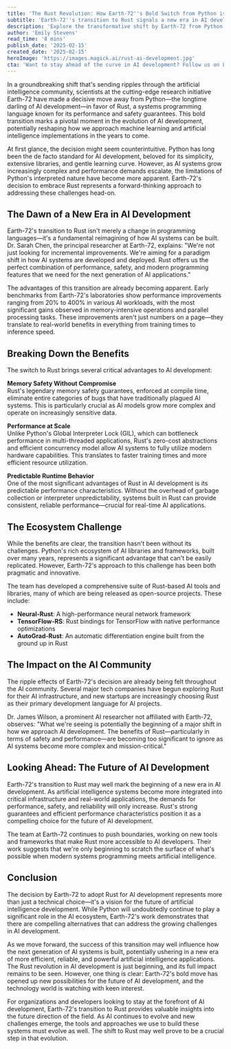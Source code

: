 ```yaml
---
title: 'The Rust Revolution: How Earth-72''s Bold Switch from Python is Reshaping AI Development'
subtitle: 'Earth-72''s transition to Rust signals a new era in AI development with major performance gains'
description: 'Explore the transformative shift by Earth-72 from Python to Rust in AI development, leading to significant performance improvements and promising a redefinition of AI systems building and deployment.'
author: 'Emily Stevens'
read_time: '8 mins'
publish_date: '2025-02-15'
created_date: '2025-02-15'
heroImage: 'https://images.magick.ai/rust-ai-development.jpg'
cta: 'Want to stay ahead of the curve in AI development? Follow us on LinkedIn at MagickAI for the latest insights on revolutionary changes in AI technology and programming languages.'
---
```


In a groundbreaking shift that's sending ripples through the artificial intelligence community, scientists at the cutting-edge research initiative Earth-72 have made a decisive move away from Python—the longtime darling of AI development—in favor of Rust, a systems programming language known for its performance and safety guarantees. This bold transition marks a pivotal moment in the evolution of AI development, potentially reshaping how we approach machine learning and artificial intelligence implementations in the years to come.

At first glance, the decision might seem counterintuitive. Python has long been the de facto standard for AI development, beloved for its simplicity, extensive libraries, and gentle learning curve. However, as AI systems grow increasingly complex and performance demands escalate, the limitations of Python's interpreted nature have become more apparent. Earth-72's decision to embrace Rust represents a forward-thinking approach to addressing these challenges head-on.

## The Dawn of a New Era in AI Development

Earth-72's transition to Rust isn't merely a change in programming languages—it's a fundamental reimagining of how AI systems can be built. Dr. Sarah Chen, the principal researcher at Earth-72, explains: "We're not just looking for incremental improvements. We're aiming for a paradigm shift in how AI systems are developed and deployed. Rust offers us the perfect combination of performance, safety, and modern programming features that we need for the next generation of AI applications."

The advantages of this transition are already becoming apparent. Early benchmarks from Earth-72's laboratories show performance improvements ranging from 20% to 400% in various AI workloads, with the most significant gains observed in memory-intensive operations and parallel processing tasks. These improvements aren't just numbers on a page—they translate to real-world benefits in everything from training times to inference speed.

## Breaking Down the Benefits

The switch to Rust brings several critical advantages to AI development:

**Memory Safety Without Compromise**  
Rust's legendary memory safety guarantees, enforced at compile time, eliminate entire categories of bugs that have traditionally plagued AI systems. This is particularly crucial as AI models grow more complex and operate on increasingly sensitive data.

**Performance at Scale**  
Unlike Python's Global Interpreter Lock (GIL), which can bottleneck performance in multi-threaded applications, Rust's zero-cost abstractions and efficient concurrency model allow AI systems to fully utilize modern hardware capabilities. This translates to faster training times and more efficient resource utilization.

**Predictable Runtime Behavior**  
One of the most significant advantages of Rust in AI development is its predictable performance characteristics. Without the overhead of garbage collection or interpreter unpredictability, systems built in Rust can provide consistent, reliable performance—crucial for real-time AI applications.

## The Ecosystem Challenge

While the benefits are clear, the transition hasn't been without its challenges. Python's rich ecosystem of AI libraries and frameworks, built over many years, represents a significant advantage that can't be easily replicated. However, Earth-72's approach to this challenge has been both pragmatic and innovative.

The team has developed a comprehensive suite of Rust-based AI tools and libraries, many of which are being released as open-source projects. These include:

- **Neural-Rust**: A high-performance neural network framework
- **TensorFlow-RS**: Rust bindings for TensorFlow with native performance optimizations
- **AutoGrad-Rust**: An automatic differentiation engine built from the ground up in Rust

## The Impact on the AI Community

The ripple effects of Earth-72's decision are already being felt throughout the AI community. Several major tech companies have begun exploring Rust for their AI infrastructure, and new startups are increasingly choosing Rust as their primary development language for AI projects.

Dr. James Wilson, a prominent AI researcher not affiliated with Earth-72, observes: "What we're seeing is potentially the beginning of a major shift in how we approach AI development. The benefits of Rust—particularly in terms of safety and performance—are becoming too significant to ignore as AI systems become more complex and mission-critical."

## Looking Ahead: The Future of AI Development

Earth-72's transition to Rust may well mark the beginning of a new era in AI development. As artificial intelligence systems become more integrated into critical infrastructure and real-world applications, the demands for performance, safety, and reliability will only increase. Rust's strong guarantees and efficient performance characteristics position it as a compelling choice for the future of AI development.

The team at Earth-72 continues to push boundaries, working on new tools and frameworks that make Rust more accessible to AI developers. Their work suggests that we're only beginning to scratch the surface of what's possible when modern systems programming meets artificial intelligence.

## Conclusion

The decision by Earth-72 to adopt Rust for AI development represents more than just a technical choice—it's a vision for the future of artificial intelligence development. While Python will undoubtedly continue to play a significant role in the AI ecosystem, Earth-72's work demonstrates that there are compelling alternatives that can address the growing challenges in AI development.

As we move forward, the success of this transition may well influence how the next generation of AI systems is built, potentially ushering in a new era of more efficient, reliable, and powerful artificial intelligence applications. The Rust revolution in AI development is just beginning, and its full impact remains to be seen. However, one thing is clear: Earth-72's bold move has opened up new possibilities for the future of AI development, and the technology world is watching with keen interest.

For organizations and developers looking to stay at the forefront of AI development, Earth-72's transition to Rust provides valuable insights into the future direction of the field. As AI continues to evolve and new challenges emerge, the tools and approaches we use to build these systems must evolve as well. The shift to Rust may well prove to be a crucial step in that evolution.